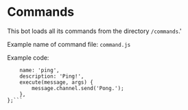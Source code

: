 # Commands
This bot loads all its commands from the directory `/commands`.'

Example name of command file: `command.js`

Example code:
```module.exports = {
	name: 'ping',
	description: 'Ping!',
	execute(message, args) {
		message.channel.send('Pong.');
	},
};```
